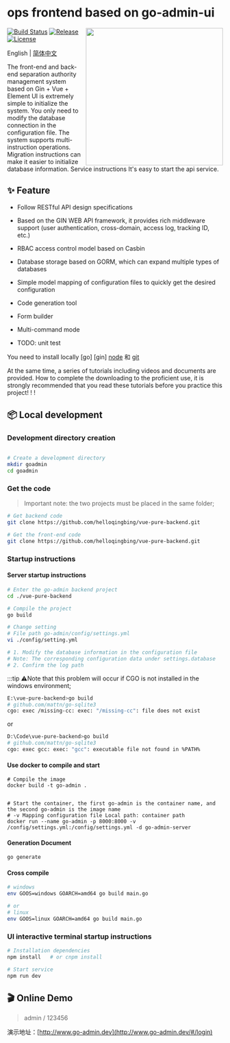 # ops frontend based on go-admin-ui

  <img align="right" width="320" src="https://gitee.com/mydearzwj/image/raw/master/img/go-admin.svg">


[![Build Status](https://github.com/wenjianzhang/go-admin/workflows/build/badge.svg)](https://github.com/go-admin-team/go-admin)
[![Release](https://img.shields.io/github/release/go-admin-team/go-admin.svg?style=flat-square)](https://github.com/go-admin-team/go-admin/releases)
[![License](https://img.shields.io/github/license/mashape/apistatus.svg)](https://github.com/go-admin-team/go-admin)

English | [简体中文](https://github.com/go-admin-team/go-admin/blob/master/README.Zh-cn.md)

The front-end and back-end separation authority management system based on Gin + Vue + Element UI is extremely simple to initialize the system. You only need to modify the database connection in the configuration file. The system supports multi-instruction operations. Migration instructions can make it easier to initialize database information. Service instructions It's easy to start the api service.


## ✨ Feature

- Follow RESTful API design specifications

- Based on the GIN WEB API framework, it provides rich middleware support (user authentication, cross-domain, access log, tracking ID, etc.)

- RBAC access control model based on Casbin

- Database storage based on GORM, which can expand multiple types of databases

- Simple model mapping of configuration files to quickly get the desired configuration

- Code generation tool

- Form builder

- Multi-command mode

- TODO: unit test


You need to install locally [go] [gin] [node](http://nodejs.org/) 和 [git](https://git-scm.com/)

At the same time, a series of tutorials including videos and documents are provided. How to complete the downloading to the proficient use, it is strongly recommended that you read these tutorials before you practice this project! ! !

## 📦 Local development

### Development directory creation

```bash

# Create a development directory
mkdir goadmin
cd goadmin
```

### Get the code

> Important note: the two projects must be placed in the same folder;

```bash
# Get backend code
git clone https://github.com/helloqingbing/vue-pure-backend.git

# Get the front-end code
git clone https://github.com/helloqingbing/vue-pure-backend.git

```

### Startup instructions

#### Server startup instructions

```bash
# Enter the go-admin backend project
cd ./vue-pure-backend

# Compile the project
go build

# Change setting 
# File path go-admin/config/settings.yml
vi ./config/setting.yml 

# 1. Modify the database information in the configuration file
# Note: The corresponding configuration data under settings.database
# 2. Confirm the log path
```

:::tip ⚠️Note that this problem will occur if CGO is not installed in the windows environment;

```bash
E:\vue-pure-backend>go build
# github.com/mattn/go-sqlite3
cgo: exec /missing-cc: exec: "/missing-cc": file does not exist
```

or

```bash
D:\Code\vue-pure-backend>go build
# github.com/mattn/go-sqlite3
cgo: exec gcc: exec: "gcc": executable file not found in %PATH%
```

#### Use docker to compile and start

```shell
# Compile the image
docker build -t go-admin .


# Start the container, the first go-admin is the container name, and the second go-admin is the image name
# -v Mapping configuration file Local path: container path
docker run --name go-admin -p 8000:8000 -v /config/settings.yml:/config/settings.yml -d go-admin-server
```



#### Generation Document

```bash
go generate
```

#### Cross compile
```bash
# windows
env GOOS=windows GOARCH=amd64 go build main.go

# or
# linux
env GOOS=linux GOARCH=amd64 go build main.go
```

### UI interactive terminal startup instructions

```bash
# Installation dependencies
npm install   # or cnpm install

# Start service
npm run dev
```

## 🎬 Online Demo
> admin  /  123456

演示地址：[http://www.go-admin.dev](http://www.go-admin.dev/#/login)


